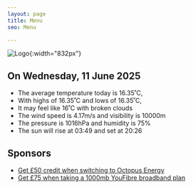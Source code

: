 ```yaml
---
layout: page
title: Menu
seo: Menu

---
```


![Logo](/images/logo.jpg){:width="832px"}

<!-- weather_marker starts -->
## On Wednesday, 11 June 2025

- The average temperature today is 16.35˚C,
- With highs of 16.35˚C and lows of 16.35˚C,
- It may feel like 16˚C with broken clouds
- The wind speed is 4.17m/s and visibility is 10000m
- The pressure is 1016hPa and humidity is 75%
- The sun will rise at 03:49 and set at 20:26

<!-- weather_marker ends -->

## Sponsors

- [Get £50 credit when switching to Octopus Energy](https://bit.ly/3oD1nnS)
- [Get £75 when taking a 1000mb YouFibre broadband plan](https://aklam.io/91zWhU?)
